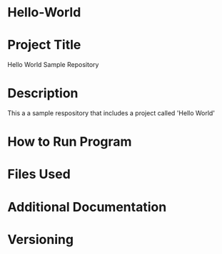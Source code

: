 # Hello-World

# Project Title
Hello World Sample Repository

# Description
This a a sample respository that includes a project called 'Hello World'

# How to Run Program

# Files Used

# Additional Documentation

# Versioning
